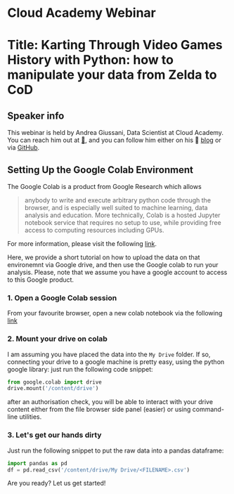 # Cloud Academy Webinar
# Title: Karting Through Video Games History with Python: how to manipulate your data from Zelda to CoD

## Speaker info
This webinar is held by Andrea Giussani, Data Scientist at Cloud Academy.
You can reach him out at [:email:](andrea.giussani@cloudacademy.com), and you can follow him either on his :rocket: [blog](https://andreagiussani.github.io/the-long-beard-blog/) or via [GitHub](https://github.com/andreagiussani).

## Setting Up the Google Colab Environment

The Google Colab is a product from Google Research which allows
> anybody to write and execute arbitrary python code through the browser, and is especially well suited to machine learning, data analysis and education. More technically, Colab is a hosted Jupyter notebook service that requires no setup to use, while providing free access to computing resources including GPUs.

For more information, please visit the following [link](https://research.google.com/colaboratory/faq.html).

Here, we provide a short tutorial on how to upload the data on that environemnt via Google drive, and then use the Google colab to run your analysis.
Please, note that we assume you have a google account to access to this Google product.

### 1. Open a Google Colab session

From your favourite browser, open a new colab notebook via the following [link](https://colab.research.google.com)

### 2. Mount your drive on colab

I am assuming you have placed the data into the `My Drive` folder. If so, connecting your drive to a google machine is pretty easy, using the python google library: just run the following code snippet:

```python
from google.colab import drive
drive.mount('/content/drive')
```
after an authorisation check, you will be able to interact with your drive content either from the file browser side panel (easier) or using command-line utilities.

### 3. Let's get our hands dirty
Just run the following snippet to put the raw data into a pandas dataframe:
```python
import pandas as pd
df = pd.read_csv('/content/drive/My Drive/<FILENAME>.csv')
```
Are you ready? Let us get started!
